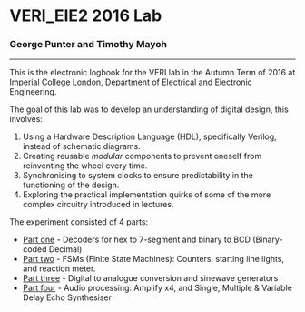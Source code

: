 # VERI_EIE2 2016 Lab

### George Punter and Timothy Mayoh
-----------------------------------
This is the electronic logbook for the VERI lab in the Autumn Term of 2016 at Imperial College London, Department of Electrical and Electronic Engineering.

The goal of this lab was to develop an understanding of digital design, this involves:

1. Using a Hardware Description Language (HDL), specifically Verilog, instead of schematic diagrams.
2. Creating reusable _modular_ components to prevent oneself from reinventing the wheel every time.
3. Synchronising to system clocks to ensure predictability in the functioning of the design.
4. Exploring the practical implementation quirks of some of the more complex circuitry introduced in lectures.

The experiment consisted of 4 parts:
- [Part one](/part_1) - Decoders for hex to 7-segment and binary to BCD (Binary-coded Decimal)
- [Part two](/part_2) - FSMs (Finite State Machines): Counters, starting line lights, and reaction meter.
- [Part three](/part_3) - Digital to analogue conversion and sinewave generators
- [Part four](/part_4) - Audio processing: Amplify x4, and Single, Multiple & Variable Delay Echo Synthesiser
